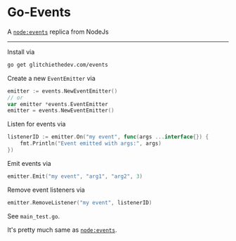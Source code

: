 # Go-Events
A [`node:events`](https://nodejs.org/api/events.html) replica from NodeJs

---

Install via
```sh
go get glitchiethedev.com/events
```

Create a new `EventEmitter` via
```go
emitter := events.NewEventEmitter()
// or
var emitter *events.EventEmitter
emitter = events.NewEventEmitter()
```

Listen for events via
```go
listenerID := emitter.On("my event", func(args ...interface{}) {
    fmt.Println("Event emitted with args:", args)
})
```

Emit events via
```go
emitter.Emit("my event", "arg1", "arg2", 3)
```

Remove event listeners via
```go
emitter.RemoveListener("my event", listenerID)
```

See `main_test.go`.

It's pretty much same as [`node:events`](https://nodejs.org/api/events.html).
